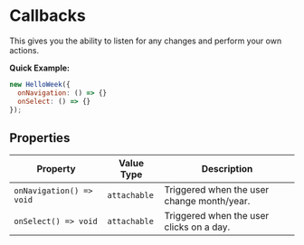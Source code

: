 # Callbacks

This gives you the ability to listen for any changes and perform your own actions.

**Quick Example:**

```js
new HelloWeek({
  onNavigation: () => {}
  onSelect: () => {}
});
```

## Properties

| Property                 | Value Type   | Description                                |
| ------------------------ | ------------ | ------------------------------------------ |
| `onNavigation() => void` | `attachable` | Triggered when the user change month/year. |
| `onSelect() => void`     | `attachable` | Triggered when the user clicks on a day.   |
